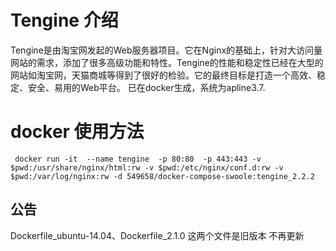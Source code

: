 # Tengine 介绍
Tengine是由淘宝网发起的Web服务器项目。它在Nginx的基础上，针对大访问量网站的需求，添加了很多高级功能和特性。Tengine的性能和稳定性已经在大型的网站如淘宝网，天猫商城等得到了很好的检验。它的最终目标是打造一个高效、稳定、安全、易用的Web平台。
已在docker生成，系统为apline3.7.
# docker 使用方法
```
 docker run -it  --name tengine  -p 80:80  -p 443:443 -v $pwd:/usr/share/nginx/html:rw -v $pwd:/etc/nginx/conf.d:rw -v $pwd:/var/log/nginx:rw -d 549658/docker-compose-swoole:tengine_2.2.2 
```

## 公告
Dockerfile_ubuntu-14.04、Dockerfile_2.1.0 这两个文件是旧版本 不再更新